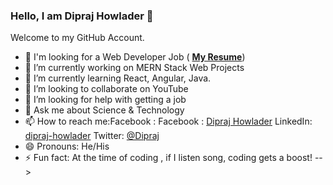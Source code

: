 ### Hello, I am Dipraj Howlader 👋
Welcome to my GitHub Account.

- 💼 I'm looking for a Web Developer Job ( [**My Resume**](https://drive.google.com/uc?export=download&id=1LS4VWSBZNqKNGyHKykv2lyKoG9U1xKTs))
- 🔭 I’m currently working on MERN Stack Web Projects
- 🌱 I’m currently learning React, Angular, Java.
- 👯 I’m looking to collaborate on YouTube
- 🤔 I’m looking for help with getting a job
- 💬 Ask me about Science & Technology
- 📫 How to reach me:Facebook : Facebook : [Dipraj Howlader](https://www.facebook.com/rajdip.only10) LinkedIn: [dipraj-howlader](https://www.linkedin.com/in/dipraj-howlader/) Twitter: [@Dipraj](https://twitter.com/dipraj_howlader)
- 😄 Pronouns: He/His
- ⚡ Fun fact: At the time of coding , if I listen song, coding gets a boost!
-->
